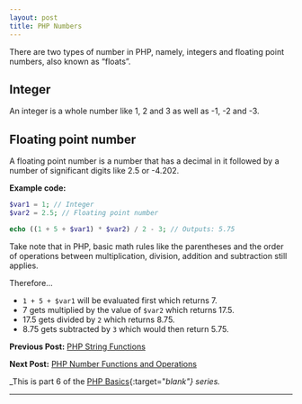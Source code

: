 ```yaml
---
layout: post
title: PHP Numbers
---
```


There are two types of number in PHP, namely, integers and floating point numbers, also known as “floats”.

## Integer

An integer is a whole number like 1, 2 and 3 as well as -1, -2 and -3.

## Floating point number

A floating point number is a number that has a decimal in it followed by a number of significant digits like 2.5 or -4.202.

**Example code:**

```php
$var1 = 1; // Integer
$var2 = 2.5; // Floating point number

echo ((1 + 5 + $var1) * $var2) / 2 - 3; // Outputs: 5.75
```

Take note that in PHP, basic math rules like the parentheses and the order of operations between multiplication, division, addition and subtraction still applies.

Therefore...

+ `1 + 5 + $var1` will be evaluated first which returns 7.
+ 7 gets multiplied by the value of `$var2` which returns 17.5.
+ 17.5 gets divided by `2` which returns 8.75.
+ 8.75 gets subtracted by `3` which would then return 5.75.

**Previous Post:** [PHP String Functions](https://kennyalmendral.github.io/php-string-functions/)

**Next Post:** [PHP Number Functions and Operations](https://kennyalmendral.github.io/php-number-functions-operations/)

_This is part 6 of the [PHP Basics](https://kennyalmendral.github.io/php-basics/){:target="_blank"} series._

---

